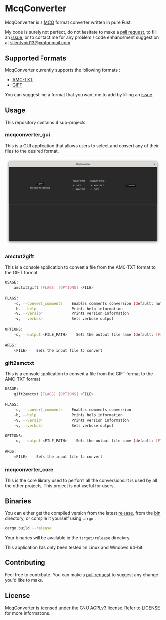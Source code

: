 # McqConverter

McqConverter is a [MCQ](https://en.wikipedia.org/wiki/Multiple_choice) format converter written in pure Rust.

My code is surely not perfect, do not hesitate to make a [pull request](https://github.com/SilentVoid13/McqConverter/pulls), to fill an [issue](https://github.com/SilentVoid13/McqConverter/issues), or to contact me for any problem / code enhancement suggestion at [silentvoid13@protonmail.com](mailto:silentvoid13@protonmail.com).

## Supported Formats

McqConverter currently supports the following formats :

- [AMC-TXT](https://www.auto-multiple-choice.net/auto-multiple-choice.en/AMC-TXT.shtml)
- [GIFT](http://docs.moodle.org/en/GIFT)

You can suggest me a format that you want me to add by filling an [issue](https://github.com/SilentVoid13/McqConverter/issues).

## Usage

This repository contains 4 sub-projects.

### mcqconverter_gui

This is a GUI application that allows users to select and convert any of their files to the desired format.

![GUI](resources/img/gui.png)

### amctxt2gift

This is a console application to convert a file from the AMC-TXT format to the GIFT format

```bash
USAGE:
    amctxt2gift [FLAGS] [OPTIONS] <FILE>

FLAGS:
    -c, --convert_comments    Enables comments conversion (default: not enabled)
    -h, --help                Prints help information
    -V, --version             Prints version information
    -v, --verbose             Sets verbose output

OPTIONS:
    -o, --output <FILE_PATH>    Sets the output file name (default: [FILE].gift)

ARGS:
    <FILE>    Sets the input file to convert
```

### gift2amctxt

This is a console application to convert a file from the GIFT format to the AMC-TXT format

```bash
USAGE:
    gift2amctxt [FLAGS] [OPTIONS] <FILE>

FLAGS:
    -c, --convert_comments    Enables comments conversion
    -h, --help                Prints help information
    -V, --version             Prints version information
    -v, --verbose             Sets verbose output

OPTIONS:
    -o, --output <FILE_PATH>    Sets the output file name (default: [FILE].amctxt)

ARGS:
    <FILE>    Sets the input file to convert
```

### mcqconverter_core

This is the core library used to perform all the conversions. It is used by all the other projects. This project is not useful for users.

## Binaries

You can either get the compiled version from the latest [release](https://github.com/SilentVoid13/McqConverter/releases), from the [bin](https://github.com/SilentVoid13/McqConverter/tree/master/bin) directory, or compile it yourself using `cargo` :

```bash
cargo build --release
```

Your binaries will be available in the `target/release` directory.

This application has only been tested on Linux and Windows 64-bit.

## Contributing

Feel free to contribute. You can make a [pull request](https://github.com/SilentVoid13/McqConverter/pulls) to suggest any change you'd like to make.

## License

McqConverter is licensed under the GNU AGPLv3 license. Refer to [LICENSE](https://github.com/SilentVoid13/McqConverter/blob/master/LICENSE.txt) for more informations.